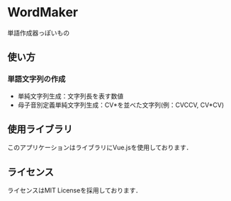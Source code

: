 # WordMaker
単語作成器っぽいもの

## 使い方
### 単語文字列の作成
- 単純文字列生成：文字列長を表す数値
- 母子音別定義単純文字列生成：CV\*を並べた文字列(例：CVCCV, CV\*CV)

## 使用ライブラリ
このアプリケーションはライブラリにVue.jsを使用しております．

## ライセンス
ライセンスはMIT Licenseを採用しております．
